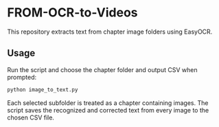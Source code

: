 # FROM-OCR-to-Videos
This repository extracts text from chapter image folders using EasyOCR.

## Usage

Run the script and choose the chapter folder and output CSV when prompted:

```bash
python image_to_text.py
```

Each selected subfolder is treated as a chapter containing images. The script
saves the recognized and corrected text from every image to the chosen CSV
file.
